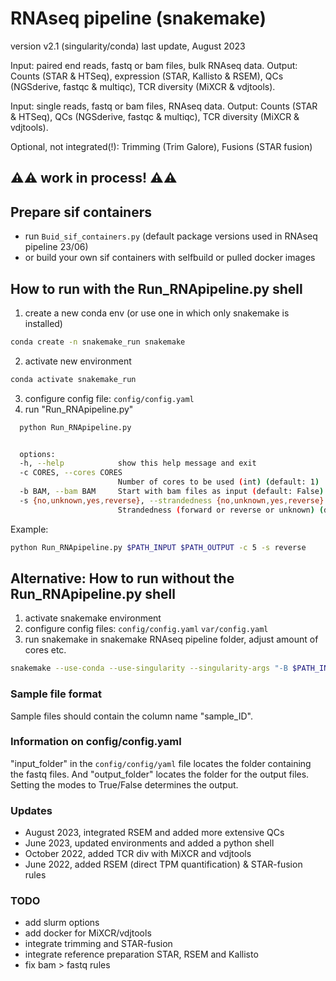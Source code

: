 # RNAseq pipeline (snakemake)
version v2.1 (singularity/conda)
last update, August 2023

Input: paired end  reads, fastq or bam files, bulk RNAseq data.
Output: Counts (STAR & HTSeq), expression (STAR, Kallisto & RSEM), QCs (NGSderive, fastqc & multiqc), TCR diversity (MiXCR & vdjtools).

Input: single reads, fastq or bam files, RNAseq data.
Output: Counts (STAR & HTSeq), QCs (NGSderive, fastqc & multiqc), TCR diversity (MiXCR & vdjtools).

Optional, not integrated(!): Trimming (Trim Galore), Fusions (STAR fusion)

## ⚠️⚠️ work in process! ⚠️⚠️ ##

## Prepare sif containers
- run `Buid_sif_containers.py` (default package versions used in RNAseq pipeline 23/06)
- or build your own sif containers with selfbuild or pulled docker images


## How to run with the Run_RNApipeline.py shell
1. create a new conda env (or use one in which only snakemake is installed)
```bash
conda create -n snakemake_run snakemake
```
2. activate new environment
```bash
conda activate snakemake_run
```
3. configure config file:
`config/config.yaml`
4. run "Run_RNApipeline.py"
```bash
  python Run_RNApipeline.py
```

```bash

  options:
  -h, --help            show this help message and exit
  -c CORES, --cores CORES
                        Number of cores to be used (int) (default: 1)
  -b BAM, --bam BAM     Start with bam files as input (default: False) 
  -s {no,unknown,yes,reverse}, --strandedness {no,unknown,yes,reverse}
                        Strandedness (forward or reverse or unknown) (default: unknown)
```
Example:
```bash
python Run_RNApipeline.py $PATH_INPUT $PATH_OUTPUT -c 5 -s reverse
```

## Alternative: How to run without the Run_RNApipeline.py shell
1. activate snakemake environment
2. configure config files:
`config/config.yaml`
`var/config.yaml`
3. run snakemake in snakemake RNAseq pipeline folder, adjust amount of cores
etc. 
```bash
snakemake --use-conda --use-singularity --singularity-args "-B $PATH_INPUT -B $PATH_OUTPUT -B $PATH_REF" --cores 1 -k
```

### Sample file format 
Sample files should contain the column name "sample_ID". 

### Information on config/config.yaml
"input_folder" in the `config/config/yaml` file locates the folder containing the fastq files. And "output_folder" locates the folder for the output files. Setting the modes to True/False determines the output.

### Updates
- August 2023, integrated RSEM and added more extensive QCs
- June 2023, updated environments and added a python shell
- October 2022, added TCR div with MiXCR and vdjtools
- June 2022, added RSEM (direct TPM quantification) & STAR-fusion rules

### TODO
- add slurm options
- add docker for MiXCR/vdjtools
- integrate trimming and STAR-fusion
- integrate reference preparation STAR, RSEM and Kallisto
- fix bam > fastq rules

